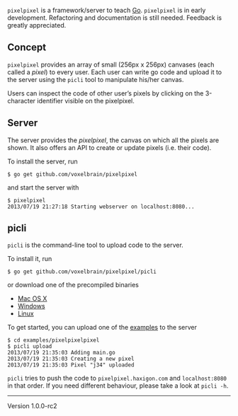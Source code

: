 `pixelpixel` is a framework/server to teach [Go]. `pixelpixel` is in
early development. Refactoring and documentation is still needed.
Feedback is greatly appreciated.

## Concept
`pixelpixel` provides an array of small (256px x 256px) canvases
(each called a *pixel*) to every user. Each user can write go code
and upload it to the server using the `picli` tool to manipulate his/her
canvas.

Users can inspect the code of other user’s pixels by clicking on the
3-character identifier visible on the pixelpixel.

## Server
The server provides the *pixelpixel*, the canvas on which all the
pixels are shown. It also offers an API to create or update
pixels (i.e. their code).

To install the server, run

	$ go get github.com/voxelbrain/pixelpixel

and start the server with

	$ pixelpixel
	2013/07/19 21:27:18 Starting webserver on localhost:8080...

## picli
`picli` is the command-line tool to upload code to the server.

To install it, run

	$ go get github.com/voxelbrain/pixelpixel/picli

or download one of the precompiled binaries

* [Mac OS X](http://filedump.surmair.de/binaries/picli/darwin_amd64/picli)
* [Windows](http://filedump.surmair.de/binaries/picli/windows_386/picli)
* [Linux](http://filedump.surmair.de/binaries/picli/linux_386/picli)

To get started, you can upload one of the [examples] to the server

	$ cd examples/pixelpixelpixel
	$ picli upload
	2013/07/19 21:35:03 Adding main.go
	2013/07/19 21:35:03 Creating a new pixel
	2013/07/19 21:35:03 Pixel "j34" uploaded

`picli` tries to push the code to `pixelpixel.haxigon.com` and
`localhost:8080` in that order. If you need different behaviour, please
take a look at `picli -h`.

[Go]: http://golang.org
[examples]: https://github.com/voxelbrain/pixelpixel/tree/develop/examples

---
Version 1.0.0-rc2
